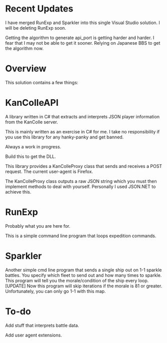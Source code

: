 Recent Updates
==========
I have merged RunExp and Sparkler into this single Visual Studio solution.
I will be deleting RunExp soon.

Getting the algorithm to generate api_port is getting harder and harder.
I fear that I may not be able to get it sooner. Relying on Japanese BBS to get the algorithm now.

Overview
==========
This solution contains a few things:

KanColleAPI
==========
A library written in C# that extracts and interprets JSON player information from the KanColle server.

This is mainly written as an exercise in C# for me. I take no responsibility if you use this library for any hanky-panky and get banned.

Always a work in progress.

Build this to get the DLL.

This library provides a KanColleProxy class that sends and receives a POST request. The current user-agent is Firefox.

The KanColleProxy class outputs a raw JSON string which you must then implement methods to deal with yourself. Personally I used JSON.NET to achieve this.

RunExp
==========
Probably what you are here for.

This is a simple command line program that loops expedition commands.

Sparkler
==========
Another simple cmd line program that sends a single ship out on 1-1 sparkle battles.
You specify which fleet to send out and how many times to sparkle.
This program will tell you the morale/condition of the ship every loop.
[UPDATE] Now this program will skip iterations if the morale is 81 or greater.
Unfortunately, you can only go 1-1 with this map.

To-do
========
Add stuff that interprets battle data.

Add user agent extensions.
